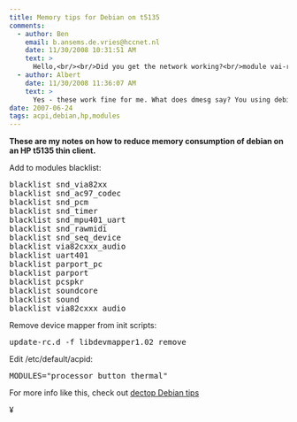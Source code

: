 ```yaml
---
title: Memory tips for Debian on t5135
comments:
  - author: Ben
    email: b.ansems.de.vries@hccnet.nl
    date: 11/30/2008 10:31:51 AM
    text: >
      Hello,<br/><br/>Did you get the network working?<br/>module vai-rhine is loaded, ifup eth0 gives no device<br/><br/>Greetz,<br/><br/>Ben
  - author: Albert
    date: 11/30/2008 11:36:07 AM
    text: >
      Yes - these work fine for me. What does dmesg say? You using debian?
date: 2007-06-24
tags: acpi,debian,hp,modules
---
```

<strong>These are my notes on how to reduce memory consumption of debian on an HP t5135 thin client.</strong>

Add to modules blacklist:

<pre>
blacklist snd_via82xx
blacklist snd_ac97_codec
blacklist snd_pcm
blacklist snd_timer
blacklist snd_mpu401_uart
blacklist snd_rawmidi
blacklist snd_seq_device
blacklist via82cxxx_audio
blacklist uart401
blacklist parport_pc
blacklist parport
blacklist pcspkr
blacklist soundcore
blacklist sound
blacklist via82cxxx_audio</pre>

Remove device mapper from init scripts:

<pre>update-rc.d -f libdevmapper1.02 remove</pre>

Edit /etc/default/acpid:

<pre>MODULES="processor button thermal"</pre>

For more info like this, check out <a href="http://www.docunext.com/2007/06/dectop-debian-tips/">dectop Debian tips</a>

¥

